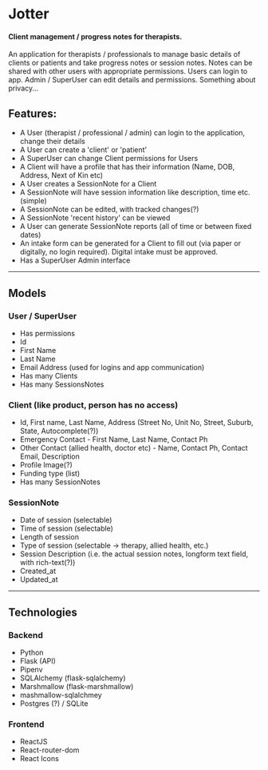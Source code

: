 # Jotter
#### Client management / progress notes for therapists.
An application for therapists / professionals to manage basic details of clients or patients and take progress notes or session notes. Notes can be shared with other users with appropriate permissions. Users can login to app. Admin / SuperUser can edit details and permissions. Something about privacy...

## Features:
- A User (therapist / professional / admin) can login to the application, change their details
- A User can create a 'client' or 'patient'
- A SuperUser can change Client permissions for Users
- A Client will have a profile that has their information (Name, DOB, Address, Next of Kin etc)
- A User creates a SessionNote for a Client
- A SessionNote will have session information like description, time etc. (simple)
- A SessionNote can be edited, with tracked changes(?)
- A SessionNote 'recent history' can be viewed
- A User can generate SessionNote reports (all of time or between fixed dates)
- An intake form can be generated for a Client to fill out (via paper or digitally, no login required). Digital intake must be approved.
- Has a SuperUser Admin interface

---

## Models

### User / SuperUser
- Has permissions
- Id
- First Name
- Last Name
- Email Address (used for logins and app communication)
- Has many Clients
- Has many SessionsNotes


### Client (like product, person has no access)
- Id, First name, Last Name, Address (Street No, Unit No, Street, Suburb, State, Autocomplete(?))
- Emergency Contact - First Name, Last Name, Contact Ph
- Other Contact (allied health, doctor etc) - Name, Contact Ph, Contact Email, Description
- Profile Image(?)
- Funding type (list)
- Has many SessionNotes

### SessionNote
- Date of session (selectable)
- Time of session (selectable)
- Length of session
- Type of session (selectable -> therapy, allied health, etc.)
- Session Description (i.e. the actual session notes, longform text field, with rich-text(?))
- Created_at
- Updated_at

---

## Technologies

### Backend
- Python
- Flask (API)
- Pipenv
- SQLAlchemy (flask-sqlalchemy)
- Marshmallow (flask-marshmallow)
- mashmallow-sqlalchmey
- Postgres (?) / SQLite

### Frontend
- ReactJS
- React-router-dom
- React Icons
